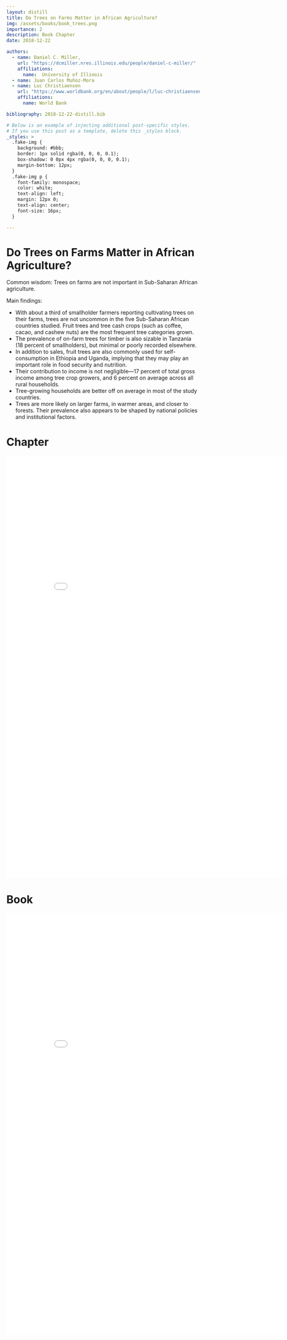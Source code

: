 ```yaml
---
layout: distill
title: Do Trees on Farms Matter in African Agriculture?
img: /assets/books/book_trees.png
importance: 2
description: Book Chapter
date: 2018-12-22

authors:
  - name: Daniel C. Miller,
    url: "https://dcmiller.nres.illinois.edu/people/daniel-c-miller/"
    affiliations:
      name:  University of Illinois
  - name: Juan Carlos Muñoz-Mora
  - name: Luc Christiaensen
    url: "https://www.worldbank.org/en/about/people/l/luc-christiaensen"
    affiliations:
      name: World Bank

bibliography: 2018-12-22-distill.bib

# Below is an example of injecting additional post-specific styles.
# If you use this post as a template, delete this _styles block.
_styles: >
  .fake-img {
    background: #bbb;
    border: 1px solid rgba(0, 0, 0, 0.1);
    box-shadow: 0 0px 4px rgba(0, 0, 0, 0.1);
    margin-bottom: 12px;
  }
  .fake-img p {
    font-family: monospace;
    color: white;
    text-align: left;
    margin: 12px 0;
    text-align: center;
    font-size: 16px;
  }

---
```


# Do Trees on Farms Matter in African Agriculture?

Common wisdom: Trees on farms are not important in Sub-Saharan African agriculture.

Main findings:
  - With about a third of smallholder farmers reporting cultivating trees on their farms, trees are not uncommon in the five Sub-Saharan African countries studied. Fruit trees and tree cash crops (such as coffee, cacao, and cashew nuts) are the most frequent tree categories grown.
  - The prevalence of on-farm trees for timber is also sizable in Tanzania (18 percent of smallholders), but minimal or poorly recorded elsewhere.
  - In addition to sales, fruit trees are also commonly used for self-consumption in Ethiopia and Uganda, implying that they may play an important role in food security and nutrition.
  - Their contribution to income is not negligible—17 percent of total gross income among tree crop growers, and 6 percent on average across all rural households.
  - Tree-growing households are better off on average in most of the study countries.
  - Trees are more likely on larger farms, in warmer areas, and closer to forests. Their prevalence also appears to be shaped by national policies and institutional factors.

# Chapter

<iframe id="fred" style="border:0px solid #666CCD" title="PDF in an i-Frame" src="{{ site.baseurl }}/assets/pdf/Christieaensen_2019_chapter.pdf" frameborder="0" scrolling="auto" height="1100" width="850" ></iframe>

# Book

<iframe id="fred" style="border:0px solid #666CCD" title="PDF in an i-Frame" src="{{ site.baseurl }}/assets/pdf/Christieaensen_2019.pdf" frameborder="0" scrolling="auto" height="1100" width="850" ></iframe>
